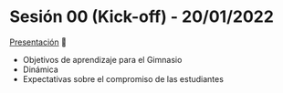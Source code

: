 # Sesión 00 (Kick-off) - 20/01/2022

[Presentación](https://docs.google.com/presentation/d/e/2PACX-1vTshigRPwn2LDstXmpcvCe_oGsgV_EHNCJPQwJ-xkW4mPq_9dEx5i5AbrnTX2Z0CfyCc99EGReTAjky/pub?start=false&loop=false&delayms=5000) 🔗

- Objetivos de aprendizaje para el Gimnasio
- Dinámica
- Expectativas sobre el compromiso de las estudiantes

